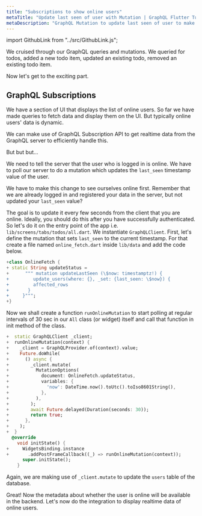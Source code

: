 ```yaml
---
title: "Subscriptions to show online users"
metaTitle: "Update last seen of user with Mutation | GraphQL Flutter Tutorial"
metaDescription: "GraphQL Mutation to update last seen of user to make them available online. Use setInterval to trigger mutation every few seconds "
---
```


import GithubLink from "../src/GithubLink.js";

We cruised through our GraphQL queries and mutations. We queried for todos, added a new todo item, updated an existing todo, removed an existing todo item.

Now let's get to the exciting part.

## GraphQL Subscriptions

We have a section of UI that displays the list of online users. So far we have made queries to fetch data and display them on the UI. But typically online users' data is dynamic.

We can make use of GraphQL Subscription API to get realtime data from the GraphQL server to efficiently handle this.

But but but...

We need to tell the server that the user who is logged in is online. We have to poll our server to do a mutation which updates the `last_seen` timestamp value of the user.

We have to make this change to see ourselves online first. Remember that we are already logged in and registered your data in the server, but not updated your `last_seen` value?

The goal is to update it every few seconds from the client that you are online. Ideally, you should do this after you have successfully authenticated. So let's do it on the entry point of the app i.e. `lib/screens/tabs/todos/all.dart`. We instantiate `GraphQLClient`.
First, let's define the mutation that sets `last_seen` to the current timestamp. For that create a file named `online_fetch.dart` inside `lib/data` and add the code below.

```dart
+class OnlineFetch {
+ static String updateStatus =
+      """ mutation updateLastSeen (\$now: timestamptz!) {
+         update_users(where: {}, _set: {last_seen: \$now}) {
+         affected_rows
+       }
+     }""";
+}
```

Now we shall create a function `runOnlineMutation` to start polling at regular intervals of 30 sec in our `All` class (or widget) itself and call that function in init method of the class.

```dart
+  static GraphQLClient _client;
+  runOnlineMutation(context) {
+    _client = GraphQLProvider.of(context).value;
+    Future.doWhile(
+      () async {
+        _client.mutate(
+          MutationOptions(
+            document: OnlineFetch.updateStatus,
+            variables: {
+              'now': DateTime.now().toUtc().toIso8601String(),
+            },
+          ),
+        );
+        await Future.delayed(Duration(seconds: 30));
+        return true;
+      },
+    );
+  }
  @override
    void initState() {
+     WidgetsBinding.instance
+       .addPostFrameCallback((_) => runOnlineMutation(context));
      super.initState();
    }
```

Again, we are making use of `_client.mutate` to update the `users` table of the database.

Great! Now the metadata about whether the user is online will be available in the backend. Let's now do the integration to display realtime data of online users.
